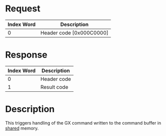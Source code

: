# Request

| Index Word | Description                |
|------------|----------------------------|
| 0          | Header code \[0x000C0000\] |

# Response

| Index Word | Description |
|------------|-------------|
| 0          | Header code |
| 1          | Result code |

# Description

This triggers handling of the GX command written to the command buffer
in [shared](GSP_Shared_Memory "wikilink") memory.